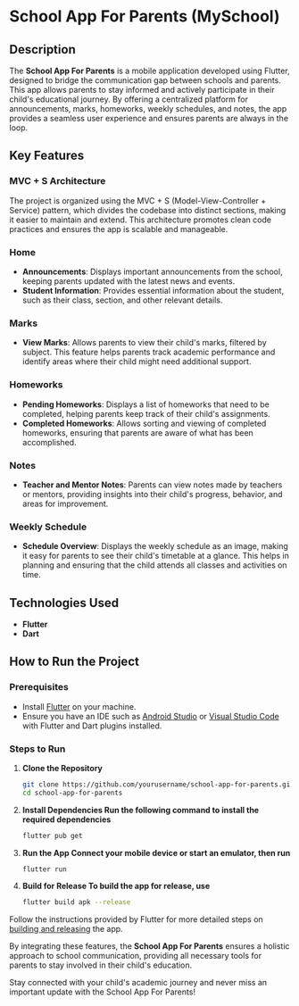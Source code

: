 # School App For Parents (MySchool)

## Description

The **School App For Parents** is a mobile application developed using Flutter, designed to bridge the communication gap between schools and parents. This app allows parents to stay informed and actively participate in their child's educational journey. By offering a centralized platform for announcements, marks, homeworks, weekly schedules, and notes, the app provides a seamless user experience and ensures parents are always in the loop.

## Key Features

### MVC + S Architecture
The project is organized using the MVC + S (Model-View-Controller + Service) pattern, which divides the codebase into distinct sections, making it easier to maintain and extend. This architecture promotes clean code practices and ensures the app is scalable and manageable.

### Home
- **Announcements**: Displays important announcements from the school, keeping parents updated with the latest news and events.
- **Student Information**: Provides essential information about the student, such as their class, section, and other relevant details.

### Marks
- **View Marks**: Allows parents to view their child's marks, filtered by subject. This feature helps parents track academic performance and identify areas where their child might need additional support.

### Homeworks
- **Pending Homeworks**: Displays a list of homeworks that need to be completed, helping parents keep track of their child's assignments.
- **Completed Homeworks**: Allows sorting and viewing of completed homeworks, ensuring that parents are aware of what has been accomplished.

### Notes
- **Teacher and Mentor Notes**: Parents can view notes made by teachers or mentors, providing insights into their child's progress, behavior, and areas for improvement.

### Weekly Schedule
- **Schedule Overview**: Displays the weekly schedule as an image, making it easy for parents to see their child's timetable at a glance. This helps in planning and ensuring that the child attends all classes and activities on time.

## Technologies Used

- **Flutter**
- **Dart**

## How to Run the Project

### Prerequisites
- Install [Flutter](https://flutter.dev/docs/get-started/install) on your machine.
- Ensure you have an IDE such as [Android Studio](https://developer.android.com/studio) or [Visual Studio Code](https://code.visualstudio.com/) with Flutter and Dart plugins installed.

### Steps to Run
1. **Clone the Repository**
   ```sh
   git clone https://github.com/yourusername/school-app-for-parents.git
   cd school-app-for-parents
2. **Install Dependencies Run the following command to install the required dependencies**
   ```sh
   flutter pub get
3. **Run the App Connect your mobile device or start an emulator, then run**
   ```sh
   flutter run
4. **Build for Release To build the app for release, use**
   ```sh
   flutter build apk --release

Follow the instructions provided by Flutter for more detailed steps on [building and releasing](https://flutter.dev/docs/deployment/android) the app.

By integrating these features, the **School App For Parents** ensures a holistic approach to school communication, providing all necessary tools for parents to stay involved in their child's education.

Stay connected with your child's academic journey and never miss an important update with the School App For Parents!
